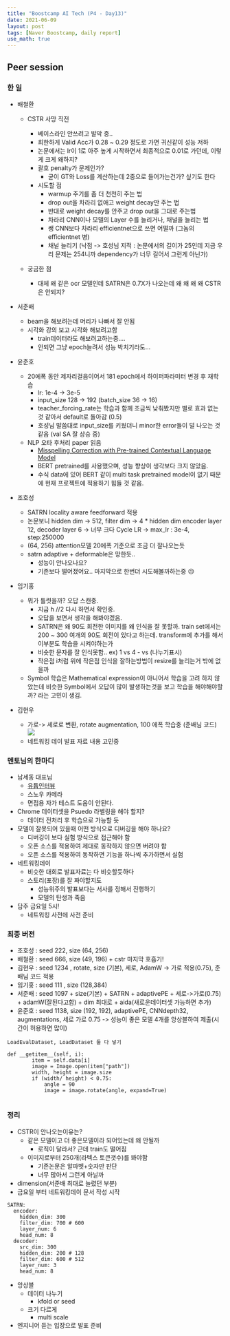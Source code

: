 ```yaml
---
title: "Boostcamp AI Tech (P4 - Day13)"
date: 2021-06-09
layout: post
tags: [Naver Boostcamp, daily report]
use_math: true
---
```


## Peer session

### 한 일
- 배철환
   - CSTR 사망 직전
       - 베이스라인 안쓰려고 발악 중..
       - 희한하게 Valid Acc가 0.28 ~ 0.29 정도로 가면 귀신같이 성능 저하
       - 논문에서는 lr이 1로 아주 높게 시작하면서 최종적으로 0.01로 가던데, 이렇게 크게 왜하지?
       - 괄호 penalty가 문제인가?
           - 굳이 GT와 Loss를 계산하는데 2중으로 들어가는건가? 싶기도 한다
       - 시도할 점
           - warmup 주기를 좀 더 천천히 주는 법
           - drop out을 차라리 없애고 weight decay만 주는 법
           - 반대로 weight decay를 안주고 drop out을 그대로 주는법
           - 차라리 CNN이나 모델의 Layer 수를 늘리거나, 채널을 늘리는 법
           - 쌩 CNN보다 차라리 efficientnet으로 쓰면 어떨까 (그놈의 efficientnet 병)
           - 채널 늘리기 (낙점 -> 호성님 지적 : 논문에서의 길이가 25인데 지금 우리 문제는 254니까 dependency가 너무 길어서 그런게 아닌가)
           
    - 궁금한 점
        - 대체 왜 같은 ocr 모델인데 SATRN은 0.7X가 나오는데 왜 왜 왜 왜 CSTR은 안되지?

- 서준배
    - beam을 해보려는데 머리가 나빠서 잘 안됨
    - 시각화 강의 보고 시각화 해보려고함
        - train데이터라도 해보려고하는중....
        - 안되면 그냥 epoch늘려서 성능 박치기라도...

- 윤준호
    - 20에폭 동안 제자리걸음이어서 181 epoch에서 하이퍼파라미터 변경 후 재학습
        - lr: 1e-4 -> 3e-5
        - input_size 128 -> 192 (batch_size 36 -> 16)
        - teacher_forcing_rate는 학습과 함께 조금씩 낮춰봤지만 별로 효과 없는 것 같아서 default로 돌아감 (0.5)
        - 호성님 말씀대로 input_size를 키웠더니 minor한 error들이 덜 나오는 것 같음 (val SA 잘 상승 중)
    - NLP 오타 후처리 paper 읽음
        - [Misspelling Correction with Pre-trained Contextual Language Model](https://arxiv.org/pdf/2101.03204.pdf)
        - BERT pretrained를 사용했으며, 성능 향상이 생각보다 크지 않았음.
        - 수식 data에 있어 BERT 같이 multi task pretrained model이 없기 때문에 현재 프로젝트에 적용하기 힘들 것 같음.

- 조호성
    - SATRN locality aware feedforward 적용
    - 논문보니 hidden dim -> 512, filter dim -> 4 * hidden dim
      encoder layer 12, decoder layer 6  -> 너무 크다
      Cycle LR -> max_lr : 3e-4, step:250000
    - (64, 256) attention모델 20에폭 기준으로 조금 더 잘나오는듯
    - satrn adaptive + deformable은 망한듯..
        - 성능이 안나오나요? 
        - 기존보다 떨어졌어요.. 마지막으로 한번더 시도해볼까하는중 :disappointed_relieved: 

- 임기홍
    - 뭐가 틀렷을까? 오답 스캔중.
        - 지금 h //2 다시 하면서 확인중.
        - 오답을 보면서 생각을 해봐야겠음.
        - SATRN은 왜 90도 회전한 이미지를 왜 인식을 잘 못할까. train set에서는 200 ~ 300 여개의 90도 회전이 있다고 하는데. transform에 추가를 해서 이부분도 학습을 시켜야하는가 
        - 비슷한 문자를 잘 인식못함.. ex) 1 vs 4    - vs (나누기표시)
        - 작은점 i처럼 위에 작은점 인식을 잘하는방법이 resize를 늘리는거 밖에 없을까
    - Symbol 학습은 Mathematical expression이 아니어서 학습을 고려 하지 않았는데 비슷한 Symbol에서 오답이 많이 발생하는것을 보고 학습을 해야해야할까? 라는 고민이 생김.

- 김현우
    - 가로-> 세로로 변환, rotate augmentation, 100 에폭 학습중 (준배님 코드)
    ![](https://i.imgur.com/H5K977l.png)
    - 네트워킹 데이 발표 자료 내용 고민중

### 멘토님의 한마디
- 남세동 대표님
    - [유튭인터뷰](https://www.youtube.com/watch?v=kMGEpIYPCiM&ab_channel=EO)
    - 스노우 카메라
    - 면접용 자가 테스트 도움이 안된다. 
- Chrome 데이터셋을 Psuedo 라벨링을 해야 할지?
    - 데이터 전처리 후 학습으로 가능할 듯
- 모델이 잘못되어 있을때 어떤 방식으로 디버깅을 해야 하나요?
    - 디버깅이 보다 실험 방식으로 접근해야 함
    - 오픈 소스를 적용하여 제대로 동작하지 않으면 버려야 함
    - 오픈 소스를 적용하여 동작하면 기능을 하나씩 추가하면서 실험
- 네트워킹데이
    - 비슷한 대회로 발표자료는 다 비슷할듯하다
    - 스토리(포장)를 잘 짜야할지도
        - 성능위주의 발표보다는 서사를 정해서 진행하기
        - 모델의 탄생과 죽음
- 담주 금요일 5시! 
    - 네트워킹 사전에 사전 준비

### 최종 버전
- 조호성 : seed 222, size (64, 256)
- 배철환 : seed 666, size (49, 196) + cstr 마지막 호흡기!
- 김현우 : seed 1234 , rotate, size (기본), 세로, AdamW  -> 가로 적용(0.75), 준배님 코드 적용 
- 임기홍 : seed 111 , size (128,384)
- 서준배 : seed 1097 + size(기본) + SATRN + adaptivePE + 세로->가로(0.75) + adamW(잘된다고함) + dim 최대로 + aida(새로운데이터셋 가능하면 추가)
- 윤준호 : seed 1138, size (192, 192), adaptivePE, CNNdepth32, augmentations, 세로 가로 0.75
-> 성능이 좋은 모델 4개를 앙상블하여 제출(시간이 허용하면 많이)
```
LoadEvalDataset, LoadDataset 둘 다 넣기 

def __getitem__(self, i):
        item = self.data[i]
        image = Image.open(item["path"])
        width, height = image.size
        if (width/ height) < 0.75:
            angle = 90
            image = image.rotate(angle, expand=True)
            
```

### 정리
- CSTR이 안나오는이유는?
    - 같은 모델이고 더 좋은모델이라 되어있는데 왜 안될까
        - 로직이 달라서? 근데 train도 떨어짐
    - 이미지로부터 250개(라텍스 토큰갯수)를 봐야함
        - 기존논문은 알파벳+숫자만 판단
        - 너무 많아서 그런게 아닐까
- dimension(서준배 최대로 늘렸던 부분)
- 금요일 부터 네트워킹데이 문서 작성 시작
```
SATRN:
  encoder:
    hidden_dim: 300 
    filter_dim: 700 # 600 
    layer_num: 6
    head_num: 8
  decoder:
    src_dim: 300
    hidden_dim: 200 # 128
    filter_dim: 600 # 512
    layer_num: 3
    head_num: 8
```
- 앙상블
    - 데이터 나누기
        - kfold or seed
    - 크기 다르게
        - multi scale
- 엔지니어 듣는 입장으로 발표 준비